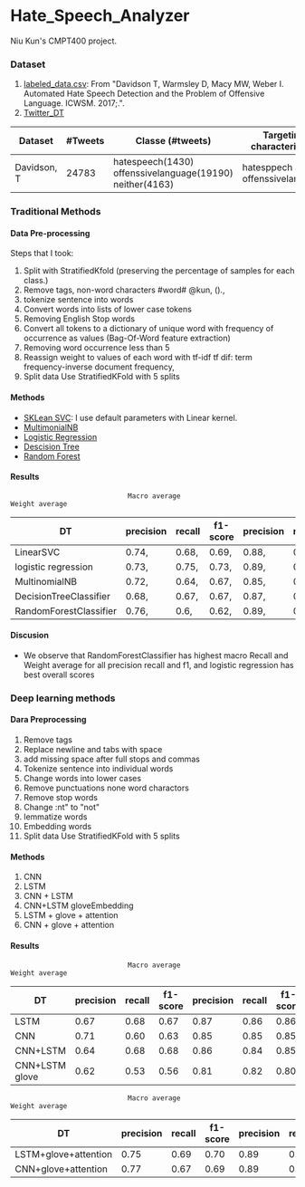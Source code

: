 # Hate_Speech_Analyzer

Niu Kun's CMPT400 project.

### Dataset
1. [labeled_data.csv](https://github.com/t-davidson/hate-speech-and-offensive-language): From "Davidson T, Warmsley D, Macy MW, Weber I. Automated Hate Speech Detection and the                                                        Problem of Offensive Language. ICWSM. 2017;.". 
2. [Twitter_DT](https://www.google.com)

|Dataset | #Tweets | Classe (#tweets)| Targeting characteristics|
|--------|---------|-----------------|--------------------------|
|Davidson, T| 24783|hatespeech(1430) offenssivelanguage(19190)  neither(4163) |hatesppech and offenssivelanguage|

### Traditional Methods

#### Data Pre-processing
Steps that I took:
1. Split with StratifiedKfold (preserving the percentage of samples for each class.)
2. Remove tags, non-word characters    #word#  @kun, ().,
3. tokenize sentence into words
4. Convert words into lists of lower case tokens
5. Removing English Stop words  
6. Convert all tokens to a dictionary of unique word with frequency of occurrence as values (Bag-Of-Word feature extraction)
7. Removing word occurrence less than 5
8. Reassign weight to values of each word with tf-idf
    tf dif: term frequency-inverse document frequency,
9. Split data Use StratifiedKFold with 5 splits

#### Methods
- [SKLean SVC](https://scikit-learn.org/stable/modules/generated/sklearn.svm.SVC.html): I use default parameters with Linear kernel.
- [MultimonialNB](https://scikit-learn.org/stable/modules/generated/sklearn.naive_bayes.MultinomialNB.html#sklearn.naive_bayes.MultinomialNB)
- [Logistic Regression](https://scikit-learn.org/stable/modules/generated/sklearn.linear_model.LogisticRegression.html)
- [Descision Tree](https://scikit-learn.org/stable/modules/generated/sklearn.tree.DecisionTreeClassifier.html)
- [Random Forest](https://scikit-learn.org/stable/modules/generated/sklearn.ensemble.RandomForestClassifier.html)


#### Results

                                 Macro average                                 Weight average

|DT   |  precision   | recall  |   f1-score  |  precision |  recall  |   f1-score |
|--------|---------|---------|-----------|-------------|--------|---------|
|LinearSVC |  0.74,     |   0.68,    |  0.69,     |  0.88,     |   0.9,   |     0.88 |
logistic regression  | 0.73, | 0.75,  |0.73, | 0.89, | 0.90,  |0.89 |
MultinomialNB | 0.72,| 0.64,| 0.67,| 0.85,| 0.85 | 0.81|
DecisionTreeClassifier |0.68,| 0.67, |0.67, |0.87, |0.88, |0.87|
RandomForestClassifier|  0.76,| 0.6,| 0.62,| 0.89,| 0.90,| 0.89|


      
      

#### Discusion
- We observe that RandomForestClassifier has highest macro Recall and Weight average for all precision recall and f1, and logistic regression has best overall scores


### Deep learning methods

#### Dara Preprocessing
1. Remove tags 
2. Replace newline and tabs with space
3. add missing space after full stops and commas
4. Tokenize sentence into individual words
5. Change words into lower cases
6. Remove punctuations none word charactors
7. Remove stop words
8. Change :nt" to "not"
9. lemmatize words
9. Embedding words
10. Split data Use StratifiedKFold with 5 splits

#### Methods
1. CNN
2. LSTM
3. CNN + LSTM
4. CNN+LSTM gloveEmbedding
5. LSTM + glove + attention
6. CNN + glove + attention

#### Results

                                 Macro average                                 Weight average

|DT   |  precision   | recall  |   f1-score  |  precision |  recall  |   f1-score |
|--------|---------|---------|-----------|-------------|--------|---------|
|LSTM| 0.67   |   0.68   |   0.67 | 0.87 |     0.86   |   0.86|
|CNN  |0.71   |   0.60   |   0.63| 0.85  |    0.85 |     0.85|
|CNN+LSTM  | 0.64| 0.68| 0.68| 0.86 |0.84|0.85|
|CNN+LSTM glove|0.62|0.53|0.56|0.81|0.82|0.80|

                                 Macro average                                 Weight average

|DT   |  precision   | recall  |   f1-score  |  precision |  recall  |   f1-score |
|--------|---------|---------|-----------|-------------|--------|---------|
|LSTM+glove+attention| 0.75   |   0.69   |   0.70 | 0.89 |     0.90   |   0.89|
|CNN+glove+attention |0.77   |   0.67   |   0.69| 0.89  |    0.90 |     0.89|


